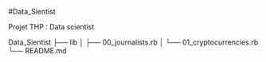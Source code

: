 #Data_Sientist

Projet THP : Data scientist

Data_Sientist
├── lib
│   ├── 00_journalists.rb
│   └── 01_cryptocurrencies.rb
└── README.md
